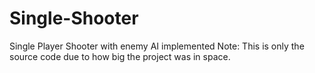 # Single-Shooter
Single Player Shooter with enemy AI implemented
Note: This is only the source code due to how big the project was in space.

